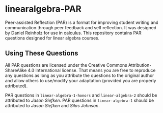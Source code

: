 # linearalgebra-PAR
Peer-assisted Reflection (PAR) is a format for improving student writing
and communication through peer feedback and self reflection. It was designed
by Daniel Reinholz for use in calculus. This repository contains PAR questions
designed for linear algebra courses.

## Using These Questions
All PAR questions are licensed under the Creative Commons Attribution-ShareAlike 4.0
International license. That means you are free to reproduce any questions as long
as you attribute the questions to the original author and allow others to use/modify
your adaptation (provided you are properly attributed).

PAR questions in `linear-algebra-1-honors` and `linear-algebra-2` should be attributed
to *Jason Siefken*. PAR questions in `linear-algebra-1` should be attributed to
*Jason Siefken* and *Silas Johnson*.
